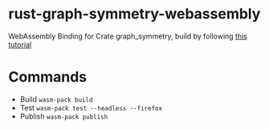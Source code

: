 # rust-graph-symmetry-webassembly
WebAssembly Binding for Crate graph_symmetry, build by following [this tutorial](https://rustwasm.github.io/wasm-pack/book/quickstart.html)

# Commands
- Build `wasm-pack build`
- Test `wasm-pack test --headless --firefox`
- Publish `wasm-pack publish`